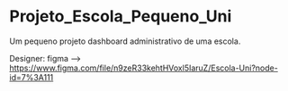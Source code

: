 # Projeto_Escola_Pequeno_Uni
Um pequeno projeto dashboard administrativo de uma escola. 

Designer: 
figma --> https://www.figma.com/file/n9zeR33kehtHVoxl5IaruZ/Escola-Uni?node-id=7%3A111
